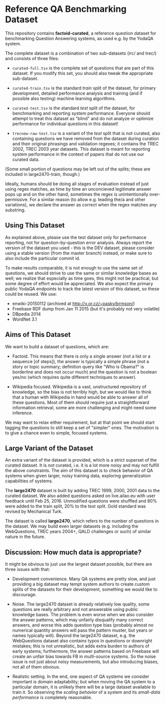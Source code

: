 Reference QA Benchmarking Dataset
=================================

This repository contains **factoid-curated**, a reference question dataset
for benchmarking Question Answering systems, as used e.g. by the YodaQA
system.

The complete dataset is a combination of two sub-datasets (irc/ and trec/)
and consists of three files:

  * ``curated-full.tsv`` is the complete set of questions that are part
    of this dataset.  If you modify this set, you should also tweak the
    appropriate sub-dataset.

  * ``curated-train.tsv`` is the standard *train* split of the dataset, for
    primary development, detailed performance analysis and training (and
    if possible also testing) machine learning algorithms.

  * ``curated-test.tsv`` is the standard *test* split of the dataset, for
    benchmarking and reporting system performance.  Everyone should attempt
    to treat this dataset as "blind" and do not analyze or optimize
    performance for individual questions in this dataset!

  * ``trecnew-raw-test.tsv`` is a variant of the *test* split that is not
    curated, also containing questions we have removed from the dataset
    during curation and their original phrasings and validation regexes;
    it contains the TREC 2002, TREC 2003 year datasets.  This dataset is
    meant for reporting system performance in the context of papers that
    do not use our curated data.

(Some small portion of questions may be left out of the splits; these are
included in large2470-train, though.)

Ideally, humans should be doing all stages of evaluation instead of just
using regex matches, as time by time an unconcieved legitimate answer
pops up and on the other hand, sometimes the regex is unintentionally
over-permissive.  For a similar reason (to allow e.g. leading the/a
and other variations), we declare the answer as correct when the regex
matches any substring.


Using This Dataset
------------------

As explained above, please use the test dataset only for performance
reporting, not for question-by-question error analysis.  Always report
the version of the dataset you used - this is the DEV dataset, please
consider using a stable version (from the master branch) instead,
or make sure to also include the particular commit id.

To make results comparable, it is not enough to use the same set of
questions, we should strive to use the same or similar knowledge bases
as well; we realize that especially as time goes, this might not be
practical, but some degree of effort would be appreciated.  We also
expect the primary public YodaQA endpoints to track the latest version
of this dataset, so these could be reused.  We use:

  * enwiki-20150112 (archived at http://v.or.cz/~pasky/brmson/)
  * Freebase RDF dump from Jan 11 2015 (but it's probably not very volatile)
  * DBpedia 2014
  * WordNet 3.1


Aims of This Dataset
--------------------

We want to build a dataset of questions, which are:

  * Factoid.  This means that there is only a single answer (not a list
    or a sequence [of steps]), the answer is typically a simple phrase
    (not a story or topic summary; definition query like "Who is Obama?"
    is borderline and does not occur much) and the question is not
    a boolean yes/no (which requires quite different techniques to answer).

  * Wikipedia focused.  Wikipedia is a vast, unstructured repository of
    knowledge, so the bias is not terribly high, but we would like to think
    that a human with Wikipedia in hand would be able to answer all of these
    questions.  Most of them should require just a straightforward
    information retrieval, some are more challenging and might need some
    inference.

We may want to relax either requirement, but at that point we should start
tagging the questions to still keep a set of "simpler" ones.  The motivation
is to give a chance even to simple, focused systems.


Large Variant of the Dataset
----------------------------

An extra variant of the dataset is provided, which is a strict superset
of the curated dataset.  It is *not* curated, i.e. it is a lot more noisy
and may not fulfill the above constraints.  The aim of this dataset is to
check behavior of QA systems when given larger, noisy training data,
exploring generalization capabilities of systems.

The **large2470** dataset is built by adding TREC 1999, 2000, 2001 data
to the curated dataset.  We also added questions asked on live.ailao.eu with
user feedback until Feb 25, 2016.  Unmodified questions were shuffled
and 80% were added to the train split, 20% to the test split.  Gold standard
was revised by Mechanical Turk.

The dataset is called **large2470**, which refers to the number of questions
in the dataset.  We may build even larger datasets (e.g. including the
WebQuestions, TREC years 2004+, QALD challenges or such) of similar nature
in the future.

## Discussion: How much data is appropriate?

It might be obvious to just use the largest dataset possible, but there
are three issues with that:

  * Development convenience.  Many QA systems are pretty slow, and just
    providing a big dataset may tempt system authors to create custom
    splits of the datasets for their development, something we would like
    to discourage.

  * Noise.  The large2470 dataset is already relatively low quality,
    some questions are really arbitrary and not answerable using public
    knowledge bases.  The problem is even worse when we also consider the
    answer patterns, which may unfairly disqualify many correct answers,
    and worse this adds question type bias (probably almost no numerical
    quantity answers will pass the pattern muster, but years or names
    typically will).  Beyond the large2470 dataset, e.g. the WebQuestions
    dataset also contains typos in questions or downright mistakes; this
    is not unrealistic, but adds extra burden to authors of early systems;
    furthermore, the answer patterns based on Freebase will create an
    unfair bias towards FB in multi-source systems.  So the noise issue
    is not just about noisy measurements, but also introducing biases,
    not all of them obvious.

  * Realistic setting.  In the end, one aspect of QA systems we consider
    important is domain adaptability; but when moving the QA system to
    a particular domain, it is unlikely there will be a large dataset
    available to train it.  So observing the *scaling behavior* of a
    system and its *small-data performance* is completely reasonable.
